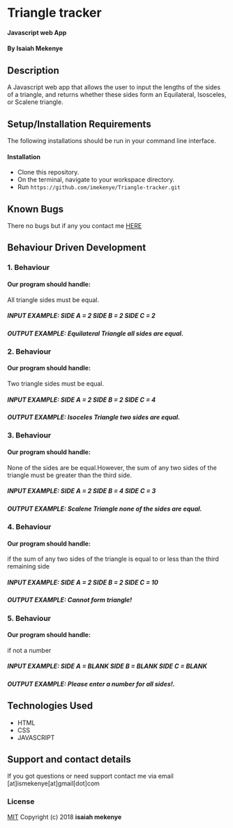 # Triangle tracker
#### Javascript web App
#### By **Isaiah Mekenye**
## Description
A Javascript web app that allows the user to input the lengths of the sides of a triangle, and returns whether these sides form an Equilateral, Isosceles, or Scalene triangle.
## Setup/Installation Requirements
The following installations should be run in your command line interface.
#### Installation
* Clone this repository.
* On the terminal, navigate to your workspace directory.
* Run
``` https://github.com/imekenye/Triangle-tracker.git ```
## Known Bugs
There no bugs but if any you contact me <a href="https://github.com/imekenye/Portfolio-Landing-Page/issues/new">HERE</a>
## Behaviour Driven Development
### 1. Behaviour
#### Our program should handle:
All triangle sides must be equal.

##### INPUT EXAMPLE: SIDE A = 2 SIDE B = 2 SIDE C = 2
##### OUTPUT EXAMPLE: Equilateral Triangle all sides are equal.

### 2. Behaviour
#### Our program should handle:
Two triangle sides must be equal.

##### INPUT EXAMPLE: SIDE A = 2 SIDE B = 2 SIDE C = 4
##### OUTPUT EXAMPLE: Isoceles Triangle two sides are equal.

### 3. Behaviour
#### Our program should handle:
None of the sides are be equal.However, the sum of any two sides of the triangle must be greater than the third side.

##### INPUT EXAMPLE: SIDE A = 2 SIDE B = 4 SIDE C = 3
##### OUTPUT EXAMPLE: Scalene Triangle none of the sides are equal.

### 4. Behaviour
#### Our program should handle:
if the sum of any two sides of the triangle is equal to or less than the third remaining side

##### INPUT EXAMPLE: SIDE A = 2 SIDE B = 2 SIDE C = 10
##### OUTPUT EXAMPLE: Cannot form triangle!

### 5. Behaviour
#### Our program should handle:
if not a number

##### INPUT EXAMPLE: SIDE A = BLANK SIDE B = BLANK SIDE C = BLANK
##### OUTPUT EXAMPLE: Please enter a number for all sides!.
## Technologies Used
* HTML
* CSS
* JAVASCRIPT
## Support and contact details
If you got questions or need support contact me via email [at]ismekenye[at]gmail[dot]com
### License
<a href="https://github.com/imekenye/Portfolio-Landing-Page/blob/master/LICENSE">MIT</a> Copyright (c) 2018 **isaiah mekenye**
